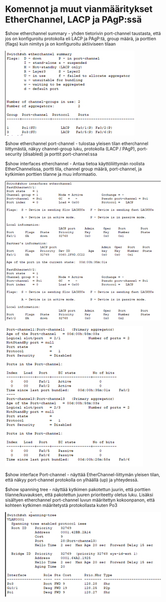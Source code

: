 # Komennot ja muut vianmääritykset EtherChannel, LACP ja PAgP:ssä

$show etherchannel summary -  yhden tietorivin port-channel taustasta, että jos on konfiguroitu protokolla eli LACP ja PAgP:tä, group määrä, ja porttien (flags) kuin nimitys ja on konfiguroitu aktiiviseen tilaan 

![Alt text](images/Etherchannel-summary1.PNG?raw=true)

$show etherchannel port-channel - tulostaa yleisen tilan etherchannel liittymästä, näkyy channel-group luku, protokolla (LACP / PAgP), port-security (disabled) ja porttit port-channel:ssa 

$show interfaces etherchannel - Antaa tietoa käyttöliittymän roolista EtherChannelissa, portti tila, channel group määrä, port-channel, ja kytkimien porttien tilanne ja muu informaatio. 

![Alt text](images/Etherchannel-interfaces-1.PNG?raw=true)

![Alt text](images/Etherchannel-interfaces-2Total.PNG?raw=true)


$show interface Port-channel - näyttää EtherChannel-liittymän yleisen tilan, että näkyy port-channel protokolla on ylhäällä (up) ja yhteydessä.

$show spanning tree - näyttää kytkimen pakotettun juurin, että porttien tilanne/kuvauksen, että pakotettun juuren prioriteetty oletus luku. Lisäksi sisältyen etherchannel port-channel luvun määritettyn kokoonpanon, että kohteen kytkimen määritetystä protokollasta kuten Po3 

![Alt text](images/Etherchannel-STP-status.PNG?raw=true)

